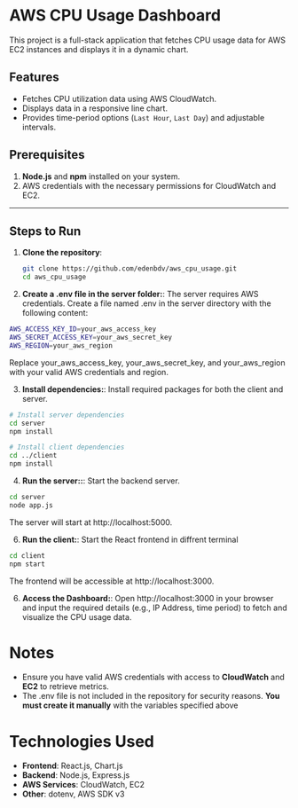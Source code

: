 # AWS CPU Usage Dashboard

This project is a full-stack application that fetches CPU usage data for AWS EC2 instances and displays it in a dynamic chart.

## Features
- Fetches CPU utilization data using AWS CloudWatch.
- Displays data in a responsive line chart.
- Provides time-period options (`Last Hour`, `Last Day`) and adjustable intervals.

## Prerequisites
1. **Node.js** and **npm** installed on your system.
2. AWS credentials with the necessary permissions for CloudWatch and EC2.

---

## Steps to Run

1. **Clone the repository**:
   ```bash
   git clone https://github.com/edenbdv/aws_cpu_usage.git
   cd aws_cpu_usage
   ```

2. **Create a .env file in the server folder:**:
The server requires AWS credentials. Create a file named .env in the server directory with the following content:
```bash
AWS_ACCESS_KEY_ID=your_aws_access_key
AWS_SECRET_ACCESS_KEY=your_aws_secret_key
AWS_REGION=your_aws_region
```

Replace your_aws_access_key, your_aws_secret_key, and your_aws_region with your valid AWS credentials and region.

3. **Install dependencies:**:
   Install required packages for both the client and server.

```bash
# Install server dependencies
cd server
npm install

# Install client dependencies
cd ../client
npm install
```

4. **Run the server::**:
Start the backend server.
```bash
cd server
node app.js
```
The server will start at http://localhost:5000.

6. **Run the client:**:
Start the React frontend in diffrent terminal

```bash
cd client
npm start
```
The frontend will be accessible at http://localhost:3000.

6. **Access the Dashboard:**:
Open http://localhost:3000 in your browser and input the required details (e.g., IP Address, time period) to fetch and visualize the CPU usage data.

# Notes
- Ensure you have valid AWS credentials with access to **CloudWatch** and **EC2** to retrieve metrics.
- The .env file is not included in the repository for security reasons. **You must create it manually** with the variables specified above


# Technologies Used
- **Frontend**: React.js, Chart.js
- **Backend**: Node.js, Express.js
- **AWS Services**: CloudWatch, EC2
- **Other**: dotenv, AWS SDK v3



